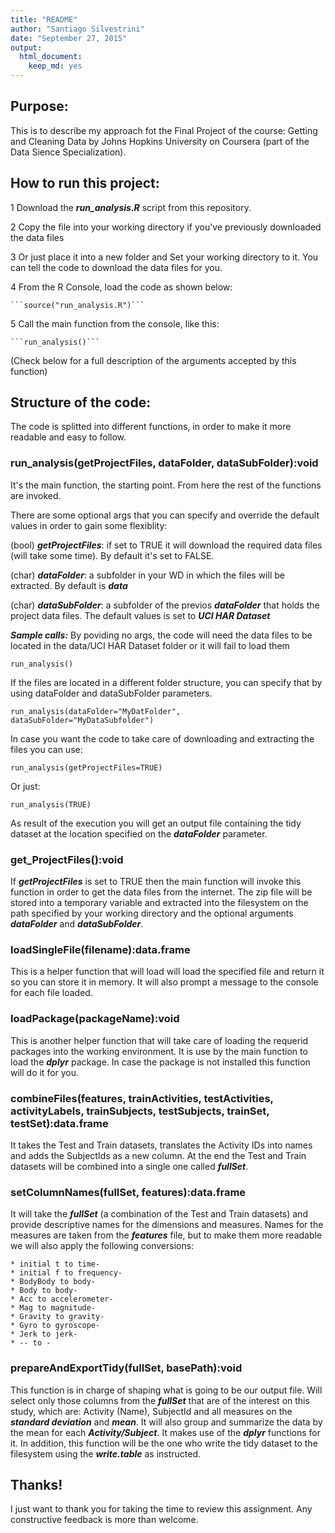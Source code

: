 ```yaml
---
title: "README"
author: "Santiago Silvestrini"
date: "September 27, 2015"
output:
  html_document:
    keep_md: yes
---
```


## Purpose:
This is to describe my approach fot the Final Project of the course: Getting and Cleaning Data by Johns Hopkins University on Coursera (part of the Data Sience Specialization).

## How to run this project:
1 Download the ***run_analysis.R*** script from this repository.

2 Copy the file into your working directory if you've previously downloaded the data files

3 Or just place it into a new folder and Set your working directory to it. You can tell the code to download the data files for you.

4 From the R Console, load the code as shown below:

    ```source("run_analysis.R")```

5 Call the main function from the console, like this:

    ```run_analysis()```
(Check below for a full description of the arguments accepted by this function)
    
## Structure of the code:
The code is splitted into different functions, in order to make it more readable and easy to follow.

### run_analysis(getProjectFiles, dataFolder, dataSubFolder):void
It's the main function, the starting point. From here the rest of the functions are invoked.

There are some optional args that you can specify and override the default values in order to gain some flexiblity:

(bool) ***getProjectFiles***: if set to TRUE it will download the required data files (will take some time). By default it's set to FALSE.
    
(char) ***dataFolder***: a subfolder in your WD in which the files will be extracted. By default is ***data***

(char) ***dataSubFolder***: a subfolder of the previos ***dataFolder*** that holds the project data files. The default values is set to ***UCI HAR Dataset***

***Sample calls:***
By poviding no args, the code will need the data files to be located in the data/UCI HAR Dataset folder or it will fail to load them

```run_analysis()```
    
If the files are located in a different folder structure, you can specify that by using dataFolder and dataSubFolder parameters.
    
```run_analysis(dataFolder="MyDatFolder", dataSubFolder="MyDataSubfolder")```

In case you want the code to take care of downloading and extracting the files you can use:

```run_analysis(getProjectFiles=TRUE)```

Or just:

```run_analysis(TRUE)```

As result of the execution you will get an output file containing the tidy dataset at the location specified on the ***dataFolder*** parameter.

### get_ProjectFiles():void
If ***getProjectFiles*** is set to TRUE then the main function will invoke this function in order to get the data files from the internet.
The zip file will be stored into a temporary variable and extracted into the filesystem on the path specified by your working directory and the optional arguments ***dataFolder*** and ***dataSubFolder***.

### loadSingleFile(filename):data.frame
This is a helper function that will load will load the specified file and return it so you can store it in memory. It will also prompt a message to the console for each file loaded.

### loadPackage(packageName):void
This is another helper function that will take care of loading the requerid packages into the working environment.
It is use by the main function to load the ***dplyr*** package.
In case the package is not installed this function will do it for you.

### combineFiles(features, trainActivities, testActivities, activityLabels, trainSubjects, testSubjects, trainSet,  testSet):data.frame
It takes the Test and Train datasets, translates the Activity IDs into names and adds the SubjectIds as a new column.
At the end the Test and Train datasets will be combined into a single one called ***fullSet***.

### setColumnNames(fullSet, features):data.frame
It will take the ***fullSet*** (a combination of the Test and Train datasets) and provide descriptive names for the dimensions and measures.
Names for the measures are taken from the ***features*** file, but to make them more readable we will also apply the following conversions:

    * initial t to time-
    * initial f to frequency-
    * BodyBody to body-
    * Body to body-
    * Acc to accelerometer-
    * Mag to magnitude-
    * Gravity to gravity-
    * Gyro to gyroscope-
    * Jerk to jerk-
    * -- to -

### prepareAndExportTidy(fullSet, basePath):void
This function is in charge of shaping what is going to be our output file.
Will select only those columns from the ***fullSet***  that are of the interest on this study, which are:
Activity (Name), SubjectId and all measures on the ***standard deviation*** and ***mean***.
It will also group and summarize the data by the mean for each ***Activity/Subject***.
It makes use of the ***dplyr*** functions for it.
In addition, this function will be the one who write the tidy dataset to the filesystem using the ***write.table*** as instructed.

## Thanks!
I just want to thank you for taking the time to review this assignment.
Any constructive feedback is more than welcome.





    